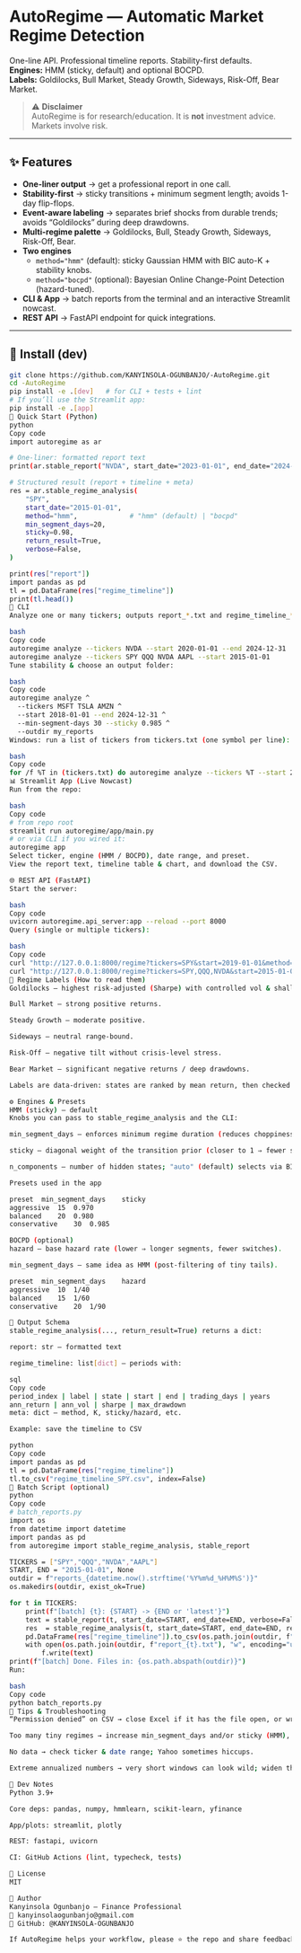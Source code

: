 # AutoRegime — Automatic Market Regime Detection

One-line API. Professional timeline reports. Stability-first defaults.  
**Engines:** HMM (sticky, default) and optional BOCPD.  
**Labels:** Goldilocks, Bull Market, Steady Growth, Sideways, Risk-Off, Bear Market.

> ⚠️ **Disclaimer**  
> AutoRegime is for research/education. It is **not** investment advice. Markets involve risk.

---

## ✨ Features

- **One-liner output** → get a professional report in one call.
- **Stability-first** → sticky transitions + minimum segment length; avoids 1-day flip-flops.
- **Event-aware labeling** → separates brief shocks from durable trends; avoids “Goldilocks” during deep drawdowns.
- **Multi-regime palette** → Goldilocks, Bull, Steady Growth, Sideways, Risk-Off, Bear.
- **Two engines**
  - `method="hmm"` (default): sticky Gaussian HMM with BIC auto-K + stability knobs.
  - `method="bocpd"` (optional): Bayesian Online Change-Point Detection (hazard-tuned).
- **CLI & App** → batch reports from the terminal and an interactive Streamlit nowcast.
- **REST API** → FastAPI endpoint for quick integrations.

---

## 🚀 Install (dev)

```bash
git clone https://github.com/KANYINSOLA-OGUNBANJO/-AutoRegime.git
cd -AutoRegime
pip install -e .[dev]   # for CLI + tests + lint
# If you’ll use the Streamlit app:
pip install -e .[app]
🧪 Quick Start (Python)
python
Copy code
import autoregime as ar

# One-liner: formatted report text
print(ar.stable_report("NVDA", start_date="2023-01-01", end_date="2024-12-31"))

# Structured result (report + timeline + meta)
res = ar.stable_regime_analysis(
    "SPY",
    start_date="2015-01-01",
    method="hmm",             # "hmm" (default) | "bocpd"
    min_segment_days=20,
    sticky=0.98,
    return_result=True,
    verbose=False,
)

print(res["report"])
import pandas as pd
tl = pd.DataFrame(res["regime_timeline"])
print(tl.head())
🧰 CLI
Analyze one or many tickers; outputs report_*.txt and regime_timeline_*.csv in a timestamped folder:

bash
Copy code
autoregime analyze --tickers NVDA --start 2020-01-01 --end 2024-12-31
autoregime analyze --tickers SPY QQQ NVDA AAPL --start 2015-01-01
Tune stability & choose an output folder:

bash
Copy code
autoregime analyze ^
  --tickers MSFT TSLA AMZN ^
  --start 2018-01-01 --end 2024-12-31 ^
  --min-segment-days 30 --sticky 0.985 ^
  --outdir my_reports
Windows: run a list of tickers from tickers.txt (one symbol per line):

bash
Copy code
for /f %T in (tickers.txt) do autoregime analyze --tickers %T --start 2015-01-01 --outdir reports_from_file
📊 Streamlit App (Live Nowcast)
Run from the repo:

bash
Copy code
# from repo root
streamlit run autoregime/app/main.py
# or via CLI if you wired it:
autoregime app
Select ticker, engine (HMM / BOCPD), date range, and preset.
View the report text, timeline table & chart, and download the CSV.

🌐 REST API (FastAPI)
Start the server:

bash
Copy code
uvicorn autoregime.api_server:app --reload --port 8000
Query (single or multiple tickers):

bash
Copy code
curl "http://127.0.0.1:8000/regime?tickers=SPY&start=2019-01-01&method=hmm&sensitivity=balanced"
curl "http://127.0.0.1:8000/regime?tickers=SPY,QQQ,NVDA&start=2015-01-01&method=bocpd&sensitivity=conservative"
🧭 Regime Labels (How to read them)
Goldilocks — highest risk-adjusted (Sharpe) with controlled vol & shallow drawdowns (rare).

Bull Market — strong positive returns.

Steady Growth — moderate positive.

Sideways — neutral range-bound.

Risk-Off — negative tilt without crisis-level stress.

Bear Market — significant negative returns / deep drawdowns.

Labels are data-driven: states are ranked by mean return, then checked with volatility & drawdown guards so “Goldilocks” isn’t assigned during stressful periods.

⚙️ Engines & Presets
HMM (sticky) — default
Knobs you can pass to stable_regime_analysis and the CLI:

min_segment_days — enforces minimum regime duration (reduces choppiness).

sticky — diagonal weight of the transition prior (closer to 1 ⇒ fewer switches).

n_components — number of hidden states; "auto" (default) selects via BIC.

Presets used in the app

preset	min_segment_days	sticky
aggressive	15	0.970
balanced	20	0.980
conservative	30	0.985

BOCPD (optional)
hazard — base hazard rate (lower ⇒ longer segments, fewer switches).

min_segment_days — same idea as HMM (post-filtering of tiny tails).

preset	min_segment_days	hazard
aggressive	10	1/40
balanced	15	1/60
conservative	20	1/90

🧾 Output Schema
stable_regime_analysis(..., return_result=True) returns a dict:

report: str — formatted text

regime_timeline: list[dict] — periods with:

sql
Copy code
period_index | label | state | start | end | trading_days | years
ann_return | ann_vol | sharpe | max_drawdown
meta: dict — method, K, sticky/hazard, etc.

Example: save the timeline to CSV

python
Copy code
import pandas as pd
tl = pd.DataFrame(res["regime_timeline"])
tl.to_csv("regime_timeline_SPY.csv", index=False)
🧩 Batch Script (optional)
python
Copy code
# batch_reports.py
import os
from datetime import datetime
import pandas as pd
from autoregime import stable_regime_analysis, stable_report

TICKERS = ["SPY","QQQ","NVDA","AAPL"]
START, END = "2015-01-01", None
outdir = f"reports_{datetime.now().strftime('%Y%m%d_%H%M%S')}"
os.makedirs(outdir, exist_ok=True)

for t in TICKERS:
    print(f"[batch] {t}: {START} -> {END or 'latest'}")
    text = stable_report(t, start_date=START, end_date=END, verbose=False)
    res  = stable_regime_analysis(t, start_date=START, end_date=END, return_result=True, verbose=False)
    pd.DataFrame(res["regime_timeline"]).to_csv(os.path.join(outdir, f"regime_timeline_{t}.csv"), index=False)
    with open(os.path.join(outdir, f"report_{t}.txt"), "w", encoding="utf-8") as f:
        f.write(text)
print(f"[batch] Done. Files in: {os.path.abspath(outdir)}")
Run:

bash
Copy code
python batch_reports.py
🧪 Tips & Troubleshooting
“Permission denied” on CSV → close Excel if it has the file open, or write into a new --outdir.

Too many tiny regimes → increase min_segment_days and/or sticky (HMM), or lower hazard (BOCPD).

No data → check ticker & date range; Yahoo sometimes hiccups.

Extreme annualized numbers → very short windows can look wild; widen the range for stability.

🔧 Dev Notes
Python 3.9+

Core deps: pandas, numpy, hmmlearn, scikit-learn, yfinance

App/plots: streamlit, plotly

REST: fastapi, uvicorn

CI: GitHub Actions (lint, typecheck, tests)

📝 License
MIT

👤 Author
Kanyinsola Ogunbanjo — Finance Professional
📧 kanyinsolaogunbanjo@gmail.com
🐙 GitHub: @KANYINSOLA-OGUNBANJO

If AutoRegime helps your workflow, please ⭐ the repo and share feedback or issues!